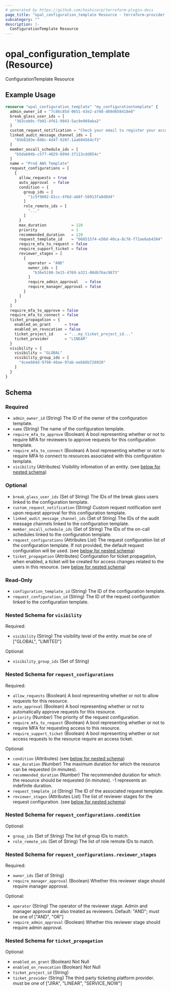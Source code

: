 ```yaml
---
# generated by https://github.com/hashicorp/terraform-plugin-docs
page_title: "opal_configuration_template Resource - terraform-provider-opal"
subcategory: ""
description: |-
  ConfigurationTemplate Resource
---
```


# opal_configuration_template (Resource)

ConfigurationTemplate Resource

## Example Usage

```terraform
resource "opal_configuration_template" "my_configurationtemplate" {
  admin_owner_id = "7c86c85d-0651-43e2-a748-d69d658418e8"
  break_glass_user_ids = [
    "363ceb0c-fb02-4f61-9943-5ac9e969aba2"
  ]
  custom_request_notification = "Check your email to register your account."
  linked_audit_message_channel_ids = [
    "85b8103e-608c-4d47-9207-1aa604564cf3"
  ]
  member_oncall_schedule_ids = [
    "b5dab04b-c577-4029-899d-37113cdd854c"
  ]
  name = "Prod AWS Template"
  request_configurations = [
    {
      allow_requests = true
      auto_approval  = false
      condition = {
        group_ids = [
          "1c5f9802-81cc-4f6d-a68f-50913fa8d0d4"
        ]
        role_remote_ids = [
          "..."
        ]
      }
      max_duration           = 120
      priority               = 1
      recommended_duration   = 120
      request_template_id    = "06851574-e50d-40ca-8c78-f72ae6ab4304"
      require_mfa_to_request = false
      require_support_ticket = false
      reviewer_stages = [
        {
          operator = "AND"
          owner_ids = [
            "b36e5198-3e15-4769-a321-00db76ac9873"
          ]
          require_admin_approval   = false
          require_manager_approval = false
        }
      ]
    }
  ]
  require_mfa_to_approve = false
  require_mfa_to_connect = false
  ticket_propagation = {
    enabled_on_grant      = true
    enabled_on_revocation = false
    ticket_project_id     = "...my_ticket_project_id..."
    ticket_provider       = "LINEAR"
  }
  visibility = {
    visibility = "GLOBAL"
    visibility_group_ids = [
      "4cee664d-9798-40ae-97ab-eeb66b726920"
    ]
  }
}
```

<!-- schema generated by tfplugindocs -->
## Schema

### Required

- `admin_owner_id` (String) The ID of the owner of the configuration template.
- `name` (String) The name of the configuration template.
- `require_mfa_to_approve` (Boolean) A bool representing whether or not to require MFA for reviewers to approve requests for this configuration template.
- `require_mfa_to_connect` (Boolean) A bool representing whether or not to require MFA to connect to resources associated with this configuration template.
- `visibility` (Attributes) Visibility infomation of an entity. (see [below for nested schema](#nestedatt--visibility))

### Optional

- `break_glass_user_ids` (Set of String) The IDs of the break glass users linked to the configuration template.
- `custom_request_notification` (String) Custom request notification sent upon request approval for this configuration template.
- `linked_audit_message_channel_ids` (Set of String) The IDs of the audit message channels linked to the configuration template.
- `member_oncall_schedule_ids` (Set of String) The IDs of the on-call schedules linked to the configuration template.
- `request_configurations` (Attributes List) The request configuration list of the configuration template. If not provided, the default request configuration will be used. (see [below for nested schema](#nestedatt--request_configurations))
- `ticket_propagation` (Attributes) Configuration for ticket propagation, when enabled, a ticket will be created for access changes related to the users in this resource. (see [below for nested schema](#nestedatt--ticket_propagation))

### Read-Only

- `configuration_template_id` (String) The ID of the configuration template.
- `request_configuration_id` (String) The ID of the request configuration linked to the configuration template.

<a id="nestedatt--visibility"></a>
### Nested Schema for `visibility`

Required:

- `visibility` (String) The visibility level of the entity. must be one of ["GLOBAL", "LIMITED"]

Optional:

- `visibility_group_ids` (Set of String)


<a id="nestedatt--request_configurations"></a>
### Nested Schema for `request_configurations`

Required:

- `allow_requests` (Boolean) A bool representing whether or not to allow requests for this resource.
- `auto_approval` (Boolean) A bool representing whether or not to automatically approve requests for this resource.
- `priority` (Number) The priority of the request configuration.
- `require_mfa_to_request` (Boolean) A bool representing whether or not to require MFA for requesting access to this resource.
- `require_support_ticket` (Boolean) A bool representing whether or not access requests to the resource require an access ticket.

Optional:

- `condition` (Attributes) (see [below for nested schema](#nestedatt--request_configurations--condition))
- `max_duration` (Number) The maximum duration for which the resource can be requested (in minutes).
- `recommended_duration` (Number) The recommended duration for which the resource should be requested (in minutes). -1 represents an indefinite duration.
- `request_template_id` (String) The ID of the associated request template.
- `reviewer_stages` (Attributes List) The list of reviewer stages for the request configuration. (see [below for nested schema](#nestedatt--request_configurations--reviewer_stages))

<a id="nestedatt--request_configurations--condition"></a>
### Nested Schema for `request_configurations.condition`

Optional:

- `group_ids` (Set of String) The list of group IDs to match.
- `role_remote_ids` (Set of String) The list of role remote IDs to match.


<a id="nestedatt--request_configurations--reviewer_stages"></a>
### Nested Schema for `request_configurations.reviewer_stages`

Required:

- `owner_ids` (Set of String)
- `require_manager_approval` (Boolean) Whether this reviewer stage should require manager approval.

Optional:

- `operator` (String) The operator of the reviewer stage. Admin and manager approval are also treated as reviewers. Default: "AND"; must be one of ["AND", "OR"]
- `require_admin_approval` (Boolean) Whether this reviewer stage should require admin approval.



<a id="nestedatt--ticket_propagation"></a>
### Nested Schema for `ticket_propagation`

Optional:

- `enabled_on_grant` (Boolean) Not Null
- `enabled_on_revocation` (Boolean) Not Null
- `ticket_project_id` (String)
- `ticket_provider` (String) The third party ticketing platform provider. must be one of ["JIRA", "LINEAR", "SERVICE_NOW"]
